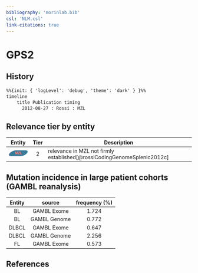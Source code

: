 ```yaml
---
bibliography: 'morinlab.bib'
csl: 'NLM.csl'
link-citations: true
---
```


# GPS2

## History

```mermaid
%%{init: { 'logLevel': 'debug', 'theme': 'dark' } }%%
timeline
    title Publication timing
      2012-08-27 : Rossi : MZL
```


## Relevance tier by entity

|Entity|Tier|Description|
|:------:|:----:|--------------------------------------|
|![MZL](images/icons/MZL_tier2.png)|2|relevance in MZL not firmly established[@rossiCodingGenomeSplenic2012c]|


## Mutation incidence in large patient cohorts (GAMBL reanalysis)

|Entity|source |frequency (%)|
|:------:|:----:|:----:|
|BL|GAMBL Exome |1.724 |
|BL|GAMBL Genome |0.772 |
|DLBCL|GAMBL Exome |0.647 |
|DLBCL|GAMBL Genome |2.256 |
|FL|GAMBL Exome |0.573 |


## References


